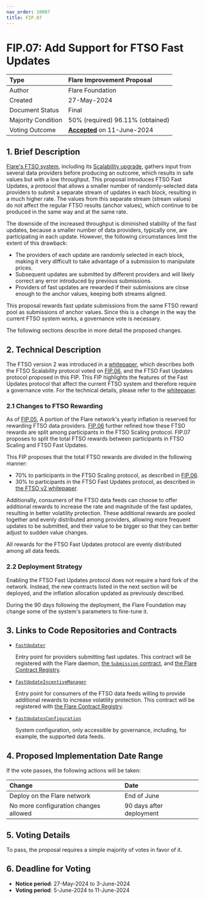 ```yaml
---
nav_order: 10007
title: FIP.07
---
```


# FIP.07: Add Support for FTSO Fast Updates

| Type               | Flare Improvement Proposal                   |
| :----------------- | :------------------------------------------- |
| Author             | Flare Foundation                             |
| Created            | 27-May-2024                                  |
| Document Status    | Final                                        |
| Majority Condition | 50% (required) 96.11% (obtained)             |
| Voting Outcome     | [**Accepted**][ProposalLink] on 11-June-2024 |

[ProposalLink]: https://portal.flare.network/proposal/view/72973297397784418527152464822021856775820006809063056756120976518354833053867?chainId=14

## 1. Brief Description

[Flare's FTSO system](https://docs.flare.network/tech/ftso), including its [Scalability upgrade](./FIP_6.md), gathers input from several data providers before producing an outcome, which results in safe values but with a low throughput.
This proposal introduces FTSO Fast Updates, a protocol that allows a smaller number of randomly-selected data providers to submit a separate stream of updates in each block, resulting in a much higher rate.
The values from this separate stream (stream values) do not affect the regular FTSO results (anchor values), which continue to be produced in the same way and at the same rate.

The downside of the increased throughput is diminished stability of the fast updates, because a smaller number of data providers, typically one, are participating in each update.
However, the following circumstances limit the extent of this drawback:

* The providers of each update are randomly selected in each block, making it very difficult to take advantage of a submission to manipulate prices.
* Subsequent updates are submitted by different providers and will likely correct any error introduced by previous submissions.
* Providers of fast updates are rewarded if their submissions are close enough to the anchor values, keeping both streams aligned.

This proposal rewards fast update submissions from the same FTSO reward pool as submissions of anchor values.
Since this is a change in the way the current FTSO system works, a governance vote is necessary.

The following sections describe in more detail the proposed changes.

## 2. Technical Description

The FTSO version 2 was introduced in a [whitepaper](https://flare.network/wp-content/uploads/FTSOv2.pdf), which describes both the FTSO Scalability protocol voted on [FIP.06](./FIP_6.md), and the FTSO Fast Updates protocol proposed in this FIP.
This FIP highlights the features of the Fast Updates protocol that affect the current FTSO system and therefore require a governance vote.
For the technical details, please refer to the [whitepaper](https://flare.network/wp-content/uploads/FTSOv2.pdf).

### 2.1 Changes to FTSO Rewarding

As of [FIP.05](./FIP_5.md), A portion of the Flare network's yearly inflation is reserved for rewarding FTSO data providers.
[FIP.06](./FIP_6.md) further refined how these FTSO rewards are split among participants in the FTSO Scaling protocol.
FIP.07 proposes to split the total FTSO rewards between participants in FTSO Scaling and FTSO Fast Updates.

This FIP proposes that the total FTSO rewards are divided in the following manner:

* 70% to participants in the FTSO Scaling protocol, as described in [FIP.06](./FIP_6.md).
* 30% to participants in the FTSO Fast Updates protocol, as described in [the FTSO v2 whitepaper](https://flare.network/wp-content/uploads/FTSOv2.pdf).

Additionally, consumers of the FTSO data feeds can choose to offer additional rewards to increase the rate and magnitude of the fast updates, resulting in better volatility protection.
These additional rewards are pooled together and evenly distributed among providers, allowing more frequent updates to be submitted, and their value to be bigger so that they can better adjust to sudden value changes.

All rewards for the FTSO Fast Updates protocol are evenly distributed among all data feeds.

### 2.2 Deployment Strategy

Enabling the FTSO Fast Updates protocol does not require a hard fork of the network.
Instead, the new contracts listed in the next section will be deployed, and the inflation allocation updated as previously described.

During the 90 days following the deployment, the Flare Foundation may change some of the system's parameters to fine-tune it.

## 3. Links to Code Repositories and Contracts

* [`FastUpdater`](https://github.com/flare-foundation/flare-smart-contracts-v2/tree/main/contracts/fastUpdates/implementation/FastUpdater.sol?ref_type=heads)

    Entry point for providers submitting fast updates.
    This contract will be registered with the Flare daemon, [the `Submission` contract](./FIP_6.md#211-the-submission-contract), and [the Flare Contract Registry](https://docs.flare.network/dev/getting-started/contract-addresses/#retrieval-from-blockchain).

* [`FastUpdateIncentiveManager`](https://github.com/flare-foundation/flare-smart-contracts-v2/tree/main/contracts/fastUpdates/implementation/FastUpdateIncentiveManager.sol?ref_type=heads)

    Entry point for consumers of the FTSO data feeds willing to provide additional rewards to increase volatility protection.
    This contract will be registered with [the Flare Contract Registry](https://docs.flare.network/dev/getting-started/contract-addresses/#retrieval-from-blockchain).

* [`FastUpdatesConfiguration`](https://github.com/flare-foundation/flare-smart-contracts-v2/tree/main/contracts/fastUpdates/implementation/FastUpdatesConfiguration.sol?ref_type=heads)

    System configuration, only accessible by governance, including, for example, the supported data feeds.

## 4. Proposed Implementation Date Range

If the vote passes, the following actions will be taken:

| Change                                | Date                     |
| :------------------------------------ | :----------------------- |
| Deploy on the Flare network           | End of June              |
| No more configuration changes allowed | 90 days after deployment |

## 5. Voting Details

To pass, the proposal requires a simple majority of votes in favor of it.

## 6. Deadline for Voting

* **Notice period**: 27-May-2024 to 3-June-2024
* **Voting period**: 5-June-2024 to 11-June-2024
